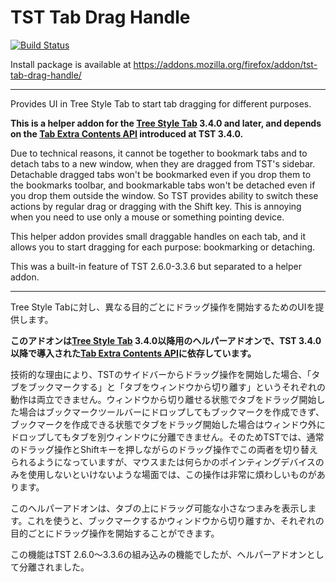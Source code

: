 # TST Tab Drag Handle

[![Build Status](https://travis-ci.org/piroor/tst-tab-drag-handle.svg?branch=master)](https://travis-ci.org/piroor/tst-tab-drag-handle)

Install package is available at https://addons.mozilla.org/firefox/addon/tst-tab-drag-handle/

----

Provides UI in Tree Style Tab to start tab dragging for different purposes.

<strong>This is a helper addon for the <a href="https://addons.mozilla.org/firefox/addon/tree-style-tab/">Tree Style Tab</a> 3.4.0 and later, and depends on the <a href="https://github.com/piroor/treestyletab/wiki/Tab-Extra-Contents-API">Tab Extra Contents API</a> introduced at TST 3.4.0.</strong>

Due to technical reasons, it cannot be together to bookmark tabs and to detach tabs to a new window, when they are dragged from TST's sidebar. Detachable dragged tabs won't be bookmarked even if you drop them to the bookmarks toolbar, and bookmarkable tabs won't be detached even if you drop them outside the window. So TST provides ability to switch these actions by regular drag or dragging with the Shift key. This is annoying when you need to use only a mouse or something pointing device.

This helper addon provides small draggable handles on each tab, and it allows you to start dragging for each purpose: bookmarking or detaching.

This was a built-in feature of TST 2.6.0-3.3.6 but separated to a helper addon.

----

Tree Style Tabに対し、異なる目的ごとにドラッグ操作を開始するためのUIを提供します。

<strong>このアドオンは<a href="https://addons.mozilla.org/firefox/addon/tree-style-tab/">Tree Style Tab</a> 3.4.0以降用のヘルパーアドオンで、TST 3.4.0以降で導入された<a href="https://github.com/piroor/treestyletab/wiki/Tab-Extra-Contents-API">Tab Extra Contents API</a>に依存しています。</strong>

技術的な理由により、TSTのサイドバーからドラッグ操作を開始した場合、「タブをブックマークする」と「タブをウィンドウから切り離す」というそれぞれの動作は両立できません。ウィンドウから切り離せる状態でタブをドラッグ開始した場合はブックマークツールバーにドロップしてもブックマークを作成できず、ブックマークを作成できる状態でタブをドラッグ開始した場合はウィンドウ外にドロップしてもタブを別ウィンドウに分離できません。そのためTSTでは、通常のドラッグ操作とShiftキーを押しながらのドラッグ操作でこの両者を切り替えられるようになっていますが、マウスまたは何らかのポインティングデバイスのみを使用しないといけないような場面では、この操作は非常に煩わしいものがあります。

このヘルパーアドオンは、タブの上にドラッグ可能な小さなつまみを表示します。これを使うと、ブックマークするかウィンドウから切り離すか、それぞれの目的ごとにドラッグ操作を開始することができます。

この機能はTST 2.6.0～3.3.6の組み込みの機能でしたが、ヘルパーアドオンとして分離されました。
